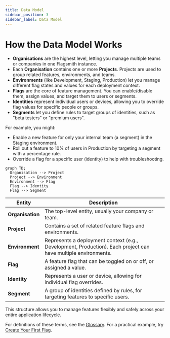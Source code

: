 ```yaml
---
title: Data Model
sidebar_position: 3
sidebar_label: Data Model
---
```


# How the Data Model Works

- **Organisations** are the highest level, letting you manage multiple teams or companies in one Flagsmith instance.
- Each **Organisation** contains one or more **Projects**. Projects are used to group related features, environments, and teams.
- **Environments** (like Development, Staging, Production) let you manage different flag states and values for each deployment context.
- **Flags** are the core of feature management. You can enable/disable them, assign values, and target them to users or segments.
- **Identities** represent individual users or devices, allowing you to override flag values for specific people or groups.
- **Segments** let you define rules to target groups of identities, such as "beta testers" or "premium users".


For example, you might:
- Enable a new feature for only your internal team (a segment) in the Staging environment.
- Roll out a feature to 10% of users in Production by targeting a segment with a percentage rule.
- Override a flag for a specific user (identity) to help with troubleshooting.


```mermaid
graph TD;
  Organisation --> Project
  Project --> Environment
  Environment --> Flag
  Flag --> Identity
  Flag --> Segment
```

| Entity         | Description |
|----------------|-------------|
| **Organisation** | The top-level entity, usually your company or team. |
| **Project**      | Contains a set of related feature flags and environments. |
| **Environment**  | Represents a deployment context (e.g., Development, Production). Each project can have multiple environments. |
| **Flag**         | A feature flag that can be toggled on or off, or assigned a value. |
| **Identity**     | Represents a user or device, allowing for individual flag overrides. |
| **Segment**      | A group of identities defined by rules, for targeting features to specific users. |

This structure allows you to manage features flexibly and safely across your entire application lifecycle.



For definitions of these terms, see the [Glossary](./glossary.md). For a practical example, try [Create Your First Flag](./create-your-first-flag.md).




